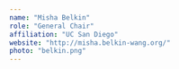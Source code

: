 ```yaml
---
name: "Misha Belkin"
role: "General Chair"
affiliation: "UC San Diego"
website: "http://misha.belkin-wang.org/"
photo: "belkin.png"
---
```

